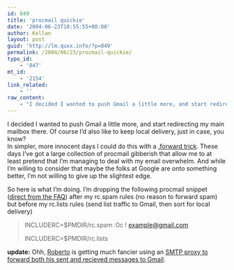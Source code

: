 ```yaml
---
id: 849
title: 'procmail quickie'
date: '2004-06-23T10:55:55+00:00'
author: Kellan
layout: post
guid: 'http://lm.quxx.info/?p=849'
permalink: /2004/06/23/procmail-quickie/
typo_id:
    - '847'
mt_id:
    - '2154'
link_related:
    - ''
raw_content:
    - "I decided I wanted to push Gmail a little more, and start redirecting my main mailbox there.  Of course I\\'d also like to keep local delivery, just in case, you know?   \nIn simpler, more innocent days I could do this with a <a href=\\\"http://laughingmeme.org/archives/000114.html\\\">.forward trick</a>.  These days I\\'ve got a large collection of procmail gibberish that allow me to at least pretend that I\\'m managing to deal with my email overwhelm.  And while I\\'m willing to consider that maybe the folks at Google are onto something better, I\\'m not willing to give up the slightest edge.\n\nSo here is what I\\'m doing.  I\\'m dropping the following procmail snippet (<a href=\\\" http://rhols66.adsl.netsonic.fi/era/procmail/mini-faq.html#forward-copy\\\">direct from the FAQ</a>) after my rc.spam rules (no reason to forward spam) but before my rc.lists rules (send list traffic to Gmail, then sort for local delivery)\n<blockquote>INCLUDERC=$PMDIR/rc.spam\n\n:0c\n! example@gmail.com\n\nINCLUDERC=$PMDIR/rc.lists</blockquote>\n\n<b>update:</b> Ohh, <a href=\\\"http://dealmeida.net\\\">Roberto</a> is getting much fancier using an <a href=\\\"http://dealmeida.net/en/Programming/Internet/gmail_heaven\\\">SMTP proxy to forward both his sent and recieved messages to Gmail</a>."
---
```


I decided I wanted to push Gmail a little more, and start redirecting my main mailbox there. Of course I’d also like to keep local delivery, just in case, you know?  
In simpler, more innocent days I could do this with a [.forward trick](http://laughingmeme.org/archives/000114.html). These days I’ve got a large collection of procmail gibberish that allow me to at least pretend that I’m managing to deal with my email overwhelm. And while I’m willing to consider that maybe the folks at Google are onto something better, I’m not willing to give up the slightest edge.

So here is what I’m doing. I’m dropping the following procmail snippet ([direct from the FAQ](< http://rhols66.adsl.netsonic.fi/era/procmail/mini-faq.html#forward-copy>)) after my rc.spam rules (no reason to forward spam) but before my rc.lists rules (send list traffic to Gmail, then sort for local delivery)

> INCLUDERC=$PMDIR/rc.spam :0c ! example@gmail.com
> 
> INCLUDERC=$PMDIR/rc.lists

**update:** Ohh, [Roberto](http://dealmeida.net) is getting much fancier using an [SMTP proxy to forward both his sent and recieved messages to Gmail](http://dealmeida.net/en/Programming/Internet/gmail_heaven).